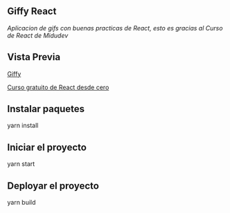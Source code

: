 ## Giffy React
*Aplicacion de gifs con buenas practicas de React, esto es gracias al Curso de React de Midudev*

## Vista Previa
[Giffy](https://ik.imagekit.io/demoxd/giffy_0DGrtN3rA.png?tr=w-1080,h-566,fo-auto "Giffy")

[Curso gratuito de React desde cero](https://www.youtube.com/playlist?list=PLV8x_i1fqBw0B008sQn79YxCjkHJU84pC "Curso gratuito de React desde cero")


## Instalar paquetes
yarn install

## Iniciar el proyecto
yarn start

## Deployar el proyecto
yarn build